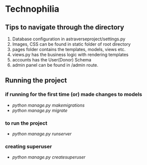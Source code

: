 # Technophilia

## Tips to navigate through the directory
1. Database configuration in astraverseproject/settings.py
2. Images, CSS can be found in static folder of root directory
3. pages folder contains the templates, models, views etc.
4. views.py has the business logic with rendering templates
5. accounts has the User(Donor) Schema
6. admin panel can be found in /admin route.

## Running the project

### if running for the first time (or) made changes to models
- <i>python manage.py makemigrations</i><br />
- <i>python manage.py migrate</i><br />

### to run the project
- <i>python manage.py runserver</i><br />

### creating superuser
- <i>python manage.py createsuperuser</i>


